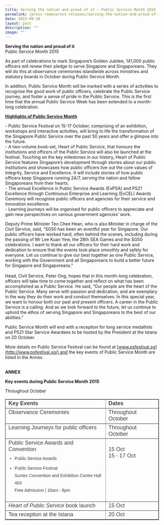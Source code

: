 ```yaml
---
title: Serving the nation and proud of it – Public Service Month 2015
permalink: /press-room/press-releases/serving-the-nation-and-proud-of-it-public-service-month-2015/
date: 2015-09-30
layout: post
description: ""
image: ""
---
```

**Serving the nation and proud of it**  
Public Service Month 2015

As part of celebrations to mark Singapore’s Golden Jubilee, 141,000 public officers will renew their pledge to serve Singapore and Singaporeans. They will do this at observance ceremonies islandwide across ministries and statutory boards in October during Public Service Month.  
  
In addition, Public Service Month will be marked with a series of activities to recognise the good work of public officers, celebrate the Public Service journey, and foster a sense of pride in the Public Service. This is the first time that the annual Public Service Week has been extended to a month-long celebration.  
  
<u>**Highlights of Public Service Month**</u>  

\- Public Service Festival on 15-17 October, comprising of an exhibition, workshops and interactive activities, will bring to life the transformation of the Singapore Public Service over the past 50 years and offer a glimpse into the future.   
\- A two-volume book-set, Heart of Public Service, that honours the institutions and officers of the Public Service will also be launched at the festival. Touching on the key milestones in our history, Heart of Public Service features Singapore’s development through stories about our public institutions and showcases how public officers live out the core values of Integrity, Service and Excellence. It will include stories of how public officers keep Singapore running 24/7, serving the nation and fellow Singaporeans from their hearts.   
\- The annual Excellence in Public Service Awards (ExPSA) and PS21 Excellence through Continuous Enterprise and Learning (ExCEL) Awards Ceremony will recognise public officers and agencies for their service and innovation excellence.  
\- Learning journeys will be organised for public officers to appreciate and gain new perspectives on various government agencies’ work.   
  
Deputy Prime Minister Teo Chee Hean, who is also Minister in charge of the Civil Service, said, “SG50 has been an eventful year for Singapore. Our public officers have worked hard, often behind the scenes, including during the passing of Mr Lee Kuan Yew, the 28th SEA Games and the SG50 celebrations. I want to thank all our officers for their hard work and dedication to ensure that the events took place smoothly and safely for everyone. Let us continue to give our best together as one Public Service, working with the Government and all Singaporeans to build a better future for Singapore and Singaporeans."   
    
Head, Civil Service, Peter Ong, hopes that in this month-long celebration, officers will take time to come together and reflect on what has been accomplished as a Public Service. He said, “Our people are the heart of the Public Service. Many serve with passion and dedication, and are exemplary in the way they do their work and conduct themselves. In this special year, we want to honour both our past and present officers. A career in the Public Service is a calling. And as we look forward to the future, let us continue to uphold the ethos of serving Singapore and Singaporeans to the best of our abilities.”  
  
Public Service Month will end with a reception for long service medallists and PS21 Star Service Awardees to be hosted by the President at the Istana on 20 October.  
  
More details on Public Service Festival can be found at [www.psfestival.sg](http://www.psfestival.sg/) and the key events of Public Service Month are listed in the Annex.  
  
   
**ANNEX**  
  
**Key events during Public Service Month 2015**

Throughout October

<table border="1" style="font-style: normal; font-variant-caps: normal; font-weight: 400; letter-spacing: normal; orphans: auto; text-align: start; text-transform: none; white-space: normal; widows: auto; word-spacing: 0px; -webkit-text-size-adjust: auto; -webkit-text-stroke-width: 0px; text-decoration: none; box-sizing: border-box; vertical-align: top; caret-color: rgb(63, 63, 63); color: rgb(63, 63, 63); font-family: &quot;DM Sans&quot;, sans-serif; font-size: 18px;"><tbody style="box-sizing: border-box; vertical-align: top;"><tr style="box-sizing: border-box; vertical-align: top;"><td style="box-sizing: border-box; vertical-align: top;"><strong style="box-sizing: border-box; vertical-align: top;">Key Events&nbsp;</strong></td><td style="box-sizing: border-box; vertical-align: top;"><strong style="box-sizing: border-box; vertical-align: top;">Dates</strong></td></tr><tr style="box-sizing: border-box; vertical-align: top;"><td style="box-sizing: border-box; vertical-align: top;">Observance Ceremonies</td><td style="box-sizing: border-box; vertical-align: top;">Throughout October</td></tr><tr style="box-sizing: border-box; vertical-align: top;"><td style="box-sizing: border-box; vertical-align: top;">Learning Journeys for public officers</td><td style="box-sizing: border-box; vertical-align: top;">Throughout October</td></tr><tr style="box-sizing: border-box; vertical-align: top;"><td style="box-sizing: border-box; vertical-align: top;">Public Service Awards and Convention<ul style="box-sizing: border-box; vertical-align: top; margin-top: 0px; padding-left: 20px; margin-bottom: 1.125em;"><li style="box-sizing: border-box; vertical-align: top; margin-top: 0.5625em; font-size: 0.875rem; line-height: 1.71429em;">Public Service Awards</li><li style="box-sizing: border-box; vertical-align: top; margin-top: 0.5625em; font-size: 0.875rem; line-height: 1.71429em;">Public Service Festival<br style="box-sizing: border-box; vertical-align: top;">Suntec Convention and Exhibition Centre Hall 403<br style="box-sizing: border-box; vertical-align: top;">Free Admission | 10am - 8pm</li></ul></td><td style="box-sizing: border-box; vertical-align: top;"><br style="box-sizing: border-box; vertical-align: top;">15 Oct<br style="box-sizing: border-box; vertical-align: top;">15 - 17 Oct</td></tr><tr style="box-sizing: border-box; vertical-align: top;"><td style="box-sizing: border-box; vertical-align: top;"><em style="box-sizing: border-box; vertical-align: top;">Heart of Public Service&nbsp;</em>book launch</td><td style="box-sizing: border-box; vertical-align: top;">15 Oct</td></tr><tr style="box-sizing: border-box; vertical-align: top;"><td style="box-sizing: border-box; vertical-align: top;">Tea reception at the Istana<br style="box-sizing: border-box; vertical-align: top;"></td><td style="box-sizing: border-box; vertical-align: top;">20 Oct</td></tr></tbody></table>